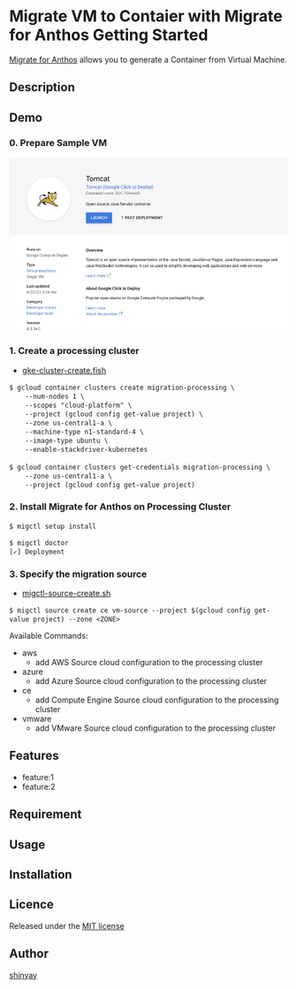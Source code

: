 # Migrate VM to Contaier with Migrate for Anthos Getting Started

[Migrate for Anthos](https://cloud.devsite.corp.google.com/migrate/anthos/docs) allows you to generate a Container from Virtual Machine.

## Description

## Demo

### 0. Prepare Sample VM
![marketplace-tomcat](images/marketplace-tomcat.png)

### 1. Create a processing cluster

- [gke-cluster-create.fish](script/gke-cluster-create.fish)

```
$ gcloud container clusters create migration-processing \
    --num-nodes 1 \
    --scopes "cloud-platform" \
    --project (gcloud config get-value project) \
    --zone us-central1-a \
    --machine-type n1-standard-4 \
    --image-type ubuntu \
    --enable-stackdriver-kubernetes

$ gcloud container clusters get-credentials migration-processing \
    --zone us-central1-a \
    --project (gcloud config get-value project)
```

### 2. Install Migrate for Anthos on Processing Cluster
```
$ migctl setup install
```

```
$ migctl doctor
[✓] Deployment
```

### 3. Specify the migration source

- [migctl-source-create.sh](script/migctl-source-create.sh)

```
$ migctl source create ce vm-source --project $(gcloud config get-value project) --zone <ZONE>
```

Available Commands:
- aws          
  - add AWS Source cloud configuration to the processing cluster
- azure        
  - add Azure Source cloud configuration to the processing cluster
- ce          
  - add Compute Engine Source cloud configuration to the processing cluster
- vmware       
  - add VMware Source cloud configuration to the processing cluster



## Features

- feature:1
- feature:2

## Requirement

## Usage

## Installation

## Licence

Released under the [MIT license](https://gist.githubusercontent.com/shinyay/56e54ee4c0e22db8211e05e70a63247e/raw/34c6fdd50d54aa8e23560c296424aeb61599aa71/LICENSE)

## Author

[shinyay](https://github.com/shinyay)
